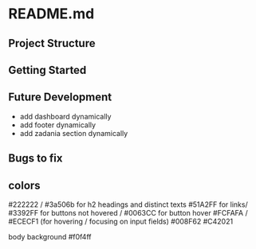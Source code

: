 # README.md

## Project Structure

## Getting Started

## Future Development
- add dashboard dynamically
- add footer dynamically
- add zadania section dynamically


## Bugs to fix


## colors
#222222 / #3a506b for h2 headings and distinct texts 
#51A2FF  for links/ #3392FF for buttons not hovered / #0063CC for button hover
#FCFAFA / #ECECF1 (for hovering / focusing on input fields)
#008F62
#C42021

body background
#f0f4ff